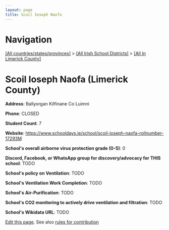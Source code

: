 ```yaml
---
layout: page
title: Scoil Ioseph Naofa
---
```

# Navigation

[[All countries/states/provinces]](../../..) > [[All Irish School Districts]](../..) > [[All In Limerick County]](..)

# Scoil Ioseph Naofa (Limerick County)

**Address**: Ballyorgan Kilfinane Co Luimni

**Phone**: CLOSED

**Student Count**: 7

**Website**: <https://www.schooldays.ie/school/scoil-ioseph-naofa-rollnumber-17293M>

**School's overall airborne virus protection grade (0-5)**: 0

**Discord, Facebook, or WhatsApp group for discovery/advocacy for THIS school**: TODO

**School's policy on Ventilation**: TODO

**School's Ventilation Work Completion**: TODO

**School's Air-Purification**: TODO

**School's CO2 monitoring to actively drive ventilation and filtration**: TODO

**School's Wikidata URL**: TODO


[Edit this page](https://github.com/ventilate-schools/Ireland/edit/main/./Limerick_County/Scoil_Ioseph_Naofa.md). See also [rules for contribution](../../../contribution-rules/)